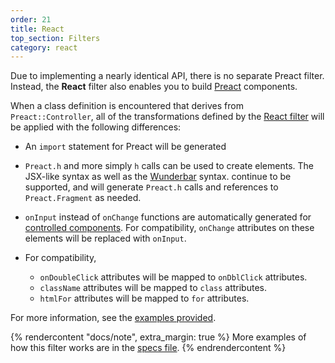 ```yaml
---
order: 21
title: React
top_section: Filters
category: react
---
```


Due to implementing a nearly identical API, there is no separate Preact
filter.  Instead, the **React** filter also enables you to build
[Preact](https://preactjs.com/) components.

When a class definition is encountered that derives from `Preact::Controller`,
all of the transformations defined by the [React filter](./react) will be
applied with the following differences:

 * An `import` statement for Preact will be generated

 * `Preact.h` and more simply `h` calls can be used to create elements.  The
   JSX-like syntax as well as the [Wunderbar](https://github.com/rubys/wunderbar#readme) syntax.
   continue to be supported, and will generate `Preact.h` calls and references to
   `Preact.Fragment` as needed.

 * `onInput` instead of `onChange` functions are automatically generated for
   [controlled components](https://reactjs.org/docs/forms.html#controlled-components).
   For compatibility, `onChange` attributes on these elements will be replaced
   with `onInput`.

 * For compatibility,
     * `onDoubleClick` attributes will be mapped to `onDblClick` attributes.
     * `className` attributes will be mapped to `class` attributes.
     * `htmlFor` attributes will be mapped to `for` attributes.

For more information, see the [examples provided](../../examples/preact).

{% rendercontent "docs/note", extra_margin: true %}
More examples of how this filter works are in the 
[specs file](https://github.com/ruby2js/ruby2js/blob/master/spec/preact_spec.rb).
{% endrendercontent %}
